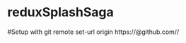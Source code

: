# reduxSplashSaga

#Setup with
git remote set-url origin https://<token>@github.com/<username>/<repo>
